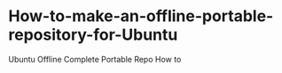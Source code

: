 # How-to-make-an-offline-portable-repository-for-Ubuntu
Ubuntu Offline Complete Portable Repo How to
